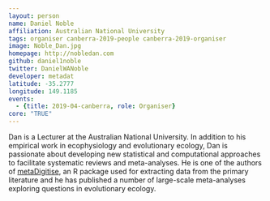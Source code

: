 ```yaml
---
layout: person
name: Daniel Noble
affiliation: Australian National University
tags: organiser canberra-2019-people canberra-2019-organiser
image: Noble_Dan.jpg
homepage: http://nobledan.com
github: daniel1noble
twitter: DanielWANoble
developer: metadat
latitude: -35.2777
longitude: 149.1185
events:
  - {title: 2019-04-canberra, role: Organiser}
core: "TRUE"
---
```

Dan is a Lecturer at the Australian National University. In addition to his empirical work in ecophysiology and evolutionary ecology, Dan is passionate about developing new statistical and computational approaches to facilitate systematic reviews and meta-analyses. He is one of the authors of <a href="https://cran.r-project.org/web/packages/metaDigitise/index.html">metaDigitise</a>, an R package used for extracting data from the primary literature and he has published a number of large-scale meta-analyses exploring questions in evolutionary ecology.